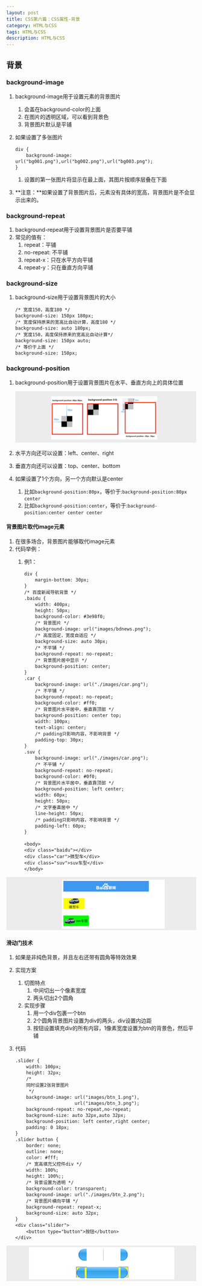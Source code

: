 ```yaml
---
layout: post
title: CSS第六篇：CSS属性-背景
category: HTML与CSS
tags: HTML与CSS
description: HTML与CSS
--- 
```


## 背景
### background-image
1. background-image用于设置元素的背景图片
    1. 会盖在background-color的上面
    2. 在图片的透明区域，可以看到背景色
    3. 背景图片默认是平铺
2. 如果设置了多张图片
    
    ```
    div {
        background-image: url("bg001.png"),url("bg002.png"),url("bg003.png");
    }
    ```
    
    1. 设置的第一张图片将显示在最上面，其图片按顺序层叠在下面
3. **注意：**如果设置了背景图片后，元素没有具体的宽高，背景图片是不会显示出来的。

### background-repeat
1. background-repeat用于设置背景图片是否要平铺
2. 常见的值有：
    1. repeat：平铺
    2. no-repeat: 不平铺
    3. repeat-x：只在水平方向平铺
    4. repeat-y：只在垂直方向平铺

### background-size
1. background-size用于设置背景图片的大小
    
    ```
    /* 宽度150，高度180 */
    background-size: 150px 180px;
    /* 宽度保持原来的宽高比自动计算，高度180 */
    background-size: auto 180px;
    /* 宽度150，高度保持原来的宽高比自动计算*/
    background-size: 150px auto;
    /* 等价于上面 */
    background-size: 150px;
    ```
    
### background-position
1. background-position用于设置背景图片在水平、垂直方向上的具体位置

    ![pic](https://raw.githubusercontent.com/zhoghua123/imgsBed/master/webzh_25.png)
2. 水平方向还可以设置：left、center、right
3. 垂直方向还可以设置：top、center、bottom
4. 如果设置了1个方向，另一个方向默认是center
    1. 比如`background-position:80px`，等价于:`background-position:80px center`
    2. 比如`background-position:center`，等价于:`background-position:center center center`

#### 背景图片取代image元素
1. 在很多场合，背景图片能够取代image元素
2. 代码举例：
    1. 例1：
        
        ```
        div {
            margin-bottom: 30px;
        }
        /* 百度新闻导航背景 */
        .baidu {
            width: 400px;
            height: 50px;
            background-color: #3e98f0;
            /* 背景图片 */
            background-image: url("images/bdnews.png");
            /* 高度固定，宽度自适应 */
            background-size: auto 30px;
            /* 不平铺 */
            background-repeat: no-repeat;
            /* 背景图片居中显示 */
            background-position: center;
        }
        .car {
            background-image: url("./images/car.png");
            /* 不平铺 */
            background-repeat: no-repeat;
            background-color: #ff0;
            /* 背景图片水平居中，垂直靠顶部 */
            background-position: center top;
            width: 100px;
            text-align: center;
            /* padding只影响内容，不影响背景 */
            padding-top: 30px;
        }
        .suv {
            background-image: url("./images/car.png");
            /* 不平铺 */
            background-repeat: no-repeat;
            background-color: #0f0;
            /* 背景图片水平居中，垂直靠顶部 */
            background-position: left center;
            width: 60px;
            height: 50px;
            /* 文字垂直居中 */
            line-height: 50px;
            /* padding只影响内容，不影响背景 */
            padding-left: 60px;
        }
        
        <body>
        <div class="baidu"></div>
        <div class="car">微型车</div>
        <div class="suv">suv车型</div>
        </body>
        ```

![pic](https://raw.githubusercontent.com/zhoghua123/imgsBed/master/webzh_26.png)


#### 滑动门技术
1. 如果是非纯色背景，并且左右还带有圆角等特效效果
2. 实现方案
    1. 切图特点
        1. 中间切出一个像素宽度
        2. 两头切出2个圆角
    2. 实现步骤
        1. 用一个div包裹一个btn
        2. 2个圆角背景图片设置为div的两头，div设置内边距
        3. 按钮设置填充div的所有内容，1像素宽度设置为btn的背景色，然后平铺
3. 代码
    
    ```
    .slider {
        width: 100px;
        height: 32px;
        /* 
        同时设置2张背景图片
         */
        background-image: url("images/btn_1.png"),
                          url("images/btn_3.png");
        background-repeat: no-repeat,no-repeat;
        background-size: auto 32px,auto 32px;
        background-position: left center,right center;
        padding: 0 18px;
    }
    .slider button {
        border: none;
        outline: none;
        color: #fff;
        /* 宽高填充父控件div */
        width: 100%;
        height: 100%;;
        /* 背景设置为透明 */
        background-color: transparent;
        background-image: url("./images/btn_2.png");
        /* 背景图片横向平铺 */
        background-repeat: repeat-x;
        background-size: auto 32px;
    }
    <div class="slider">
        <button type="button">按钮</button>
    </div>
    ```
![pic](https://raw.githubusercontent.com/zhoghua123/imgsBed/master/webzh_27.png)


